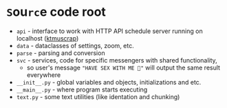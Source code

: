 # `S`ou`rc`e code root

- `api` - interface to work with HTTP API schedule
server running on localhost ([ktmuscrap](https://github.com/kerdl/ktmuscrap))
- `data` - dataclasses of settings, zoom, etc.
- `parse` - parsing and conversion
- `svc` - services, code for specific messengers with shared functionality,
    - so user's message `"HAVE SEX WITH ME 🥺"` will output the same result everywhere
- `__init__.py` - global variables and objects, initializations and etc.
- `__main__.py` - where program starts executing
- `text.py` - some text utilities (like identation and chunking)
